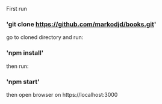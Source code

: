 First run

### 'git clone https://github.com/markodjd/books.git'

go to cloned directory and run:

### 'npm install'

then run:

### 'npm start'

then open browser on https://localhost:3000
